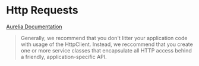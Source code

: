 # Http Requests

[Aurelia Documentation](http://aurelia.io/hub.html#/doc/article/aurelia/fetch-client/latest/http-services/3)

>Generally, we recommend that you don't litter your application code with usage of the HttpClient. Instead, we reccommend that you create one or more service classes that encapsulate all HTTP access behind a friendly, application-specific API.

